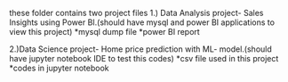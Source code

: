 these folder contains two project files 
1.) Data Analysis project- Sales Insights using Power BI.(should have mysql and power BI applications to view this project)
*mysql dump file
*power BI report

2.)Data Science project-  Home price prediction with ML- model.(should have jupyter notebook IDE to test this codes)
*csv file used in this project
*codes in jupyter notebook

